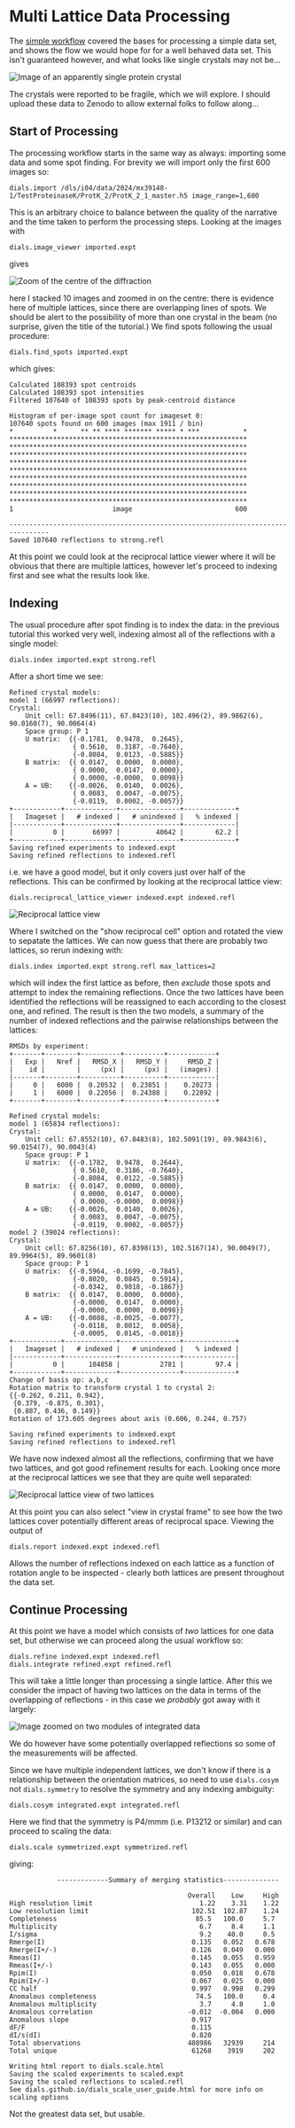 # Multi Lattice Data Processing

The [simple workflow](./WORKFLOW.md) covered the bases for processing a simple data set, and shows the flow we would hope for for a well behaved data set. This isn't guaranteed however, and what looks like single crystals may not be...

![Image of an apparently single protein crystal](./images/protk-oav.png)

The crystals were reported to be fragile, which we will explore. I should upload these data to Zenodo to allow external folks to follow along...

## Start of Processing

The processing workflow starts in the same way as always: importing some data and some spot finding. For brevity we will import only the first 600 images so:

```
dials.import /dls/i04/data/2024/mx39148-1/TestProteinaseK/ProtK_2/ProtK_2_1_master.h5 image_range=1,600
```

This is an arbitrary choice to balance between the quality of the narrative and the time taken to perform the processing steps. Looking at the images with

```
dials.image_viewer imported.expt
```

gives

![Zoom of the centre of the diffraction](./images/protk-zoom-diff.png)

here I stacked 10 images and zoomed in on the centre: there is evidence here of multiple lattices, since there are overlapping lines of spots. We should be alert to the possibility of more than one crystal in the beam (no surprise, given the title of the tutorial.) We find spots following the usual procedure:

```
dials.find_spots imported.expt
```

which gives:

```
Calculated 108393 spot centroids
Calculated 108393 spot intensities
Filtered 107640 of 108393 spots by peak-centroid distance

Histogram of per-image spot count for imageset 0:
107640 spots found on 600 images (max 1911 / bin)
*          *      ** ** **** ******* ***** * ***           *
************************************************************
************************************************************
************************************************************
************************************************************
************************************************************
************************************************************
************************************************************
************************************************************
************************************************************
1                         image                          600

--------------------------------------------------------------------------------
Saved 107640 reflections to strong.refl
```

At this point we could look at the reciprocal lattice viewer where it will be obvious that there are multiple lattices, however let's proceed to indexing first and see what the results look like.

## Indexing

The usual procedure after spot finding is to index the data: in the previous tutorial this worked very well, indexing almost all of the reflections with a single model:

```
dials.index imported.expt strong.refl
```

After a short time we see:

```
Refined crystal models:
model 1 (66997 reflections):
Crystal:
    Unit cell: 67.8496(11), 67.8423(10), 102.496(2), 89.9862(6), 90.0160(7), 90.0064(4)
    Space group: P 1
    U matrix:  {{-0.1781,  0.9478,  0.2645},
                { 0.5610,  0.3187, -0.7640},
                {-0.8084,  0.0123, -0.5885}}
    B matrix:  {{ 0.0147,  0.0000,  0.0000},
                { 0.0000,  0.0147,  0.0000},
                { 0.0000, -0.0000,  0.0098}}
    A = UB:    {{-0.0026,  0.0140,  0.0026},
                { 0.0083,  0.0047, -0.0075},
                {-0.0119,  0.0002, -0.0057}}
+------------+-------------+---------------+-------------+
|   Imageset |   # indexed |   # unindexed |   % indexed |
|------------+-------------+---------------+-------------|
|          0 |       66997 |         40642 |        62.2 |
+------------+-------------+---------------+-------------+
Saving refined experiments to indexed.expt
Saving refined reflections to indexed.refl
```

i.e. we have a good model, but it only covers just over half of the reflections. This can be confirmed by looking at the reciprocal lattice view:

```
dials.reciprocal_lattice_viewer indexed.expt indexed.refl
```

![Reciprocal lattice view](./images/protk-rlv.png)

Where I switched on the "show reciprocal cell" option and rotated the view to sepatate the lattices. We can now guess that there are probably two lattices, so rerun indexing with:

```
dials.index imported.expt strong.refl max_lattices=2
```

which will index the first lattice as before, then _exclude_ those spots and attempt to index the remaining reflections. Once the two lattices have been identified the reflections will be reassigned to each according to the closest one, and refined. The result is then the two models, a summary of the number of indexed reflections and the pairwise relationships between the lattices:

```
RMSDs by experiment:
+-------+--------+----------+----------+------------+
|   Exp |   Nref |   RMSD_X |   RMSD_Y |     RMSD_Z |
|    id |        |     (px) |     (px) |   (images) |
|-------+--------+----------+----------+------------|
|     0 |   6000 |  0.20532 |  0.23851 |    0.20273 |
|     1 |   6000 |  0.22056 |  0.24388 |    0.22892 |
+-------+--------+----------+----------+------------+

Refined crystal models:
model 1 (65834 reflections):
Crystal:
    Unit cell: 67.8552(10), 67.8483(8), 102.5091(19), 89.9843(6), 90.0154(7), 90.0043(4)
    Space group: P 1
    U matrix:  {{-0.1782,  0.9478,  0.2644},
                { 0.5610,  0.3186, -0.7640},
                {-0.8084,  0.0122, -0.5885}}
    B matrix:  {{ 0.0147,  0.0000,  0.0000},
                { 0.0000,  0.0147,  0.0000},
                { 0.0000, -0.0000,  0.0098}}
    A = UB:    {{-0.0026,  0.0140,  0.0026},
                { 0.0083,  0.0047, -0.0075},
                {-0.0119,  0.0002, -0.0057}}
model 2 (39024 reflections):
Crystal:
    Unit cell: 67.8256(10), 67.8398(13), 102.5167(14), 90.0049(7), 89.9964(5), 89.9601(8)
    Space group: P 1
    U matrix:  {{-0.5964, -0.1699, -0.7845},
                {-0.8020,  0.0845,  0.5914},
                {-0.0342,  0.9818, -0.1867}}
    B matrix:  {{ 0.0147,  0.0000,  0.0000},
                {-0.0000,  0.0147,  0.0000},
                {-0.0000,  0.0000,  0.0098}}
    A = UB:    {{-0.0088, -0.0025, -0.0077},
                {-0.0118,  0.0012,  0.0058},
                {-0.0005,  0.0145, -0.0018}}
+------------+-------------+---------------+-------------+
|   Imageset |   # indexed |   # unindexed |   % indexed |
|------------+-------------+---------------+-------------|
|          0 |      104858 |          2781 |        97.4 |
+------------+-------------+---------------+-------------+
Change of basis op: a,b,c
Rotation matrix to transform crystal 1 to crystal 2:
{{-0.262, 0.211, 0.942},
 {0.379, -0.875, 0.301},
 {0.887, 0.436, 0.149}}
Rotation of 173.605 degrees about axis (0.606, 0.244, 0.757)

Saving refined experiments to indexed.expt
Saving refined reflections to indexed.refl
```

We have now indexed almost all the reflections, confirming that we have two lattices, and got good refinement results for each. Looking once more at the reciprocal lattices we see that they are quite well separated:

![Reciprocal lattice view of two lattices](./images/protk-rlv-2.png)

At this point you can also select "view in crystal frame" to see how the two lattices cover potentially different areas of reciprocal space. Viewing the output of

```
dials.report indexed.expt indexed.refl
```

Allows the number of reflections indexed on each lattice as a function of rotation angle to be inspected - clearly both lattices are present throughout the data set.

## Continue Processing

At this point we have a model which consists of _two_ lattices for one data set, but otherwise we can proceed along the usual workflow so:

```
dials.refine indexed.expt indexed.refl
dials.integrate refined.expt refined.refl
```

This will take a little longer than processing a single lattice. After this we consider the impact of having two lattices on the data in terms of the overlapping of reflections - in this case we _probably_ got away with it largely:

![Image zoomed on two modules of integrated data](./images/protk-image-overlaps.png)

We do however have some potentially overlapped reflections so some of the measurements will be affected.

Since we have multiple independent lattices, we don't know if there is a relationship between the orientation matrices, so need to use `dials.cosym` not `dials.symmetry` to resolve the symmetry and any indexing ambiguity:

```
dials.cosym integrated.expt integrated.refl
```

Here we find that the symmetry is P4/mmm (i.e. P13212 or similar) and can proceed to scaling the data:

```
dials.scale symmetrized.expt symmetrized.refl
```

giving:

```
            -------------Summary of merging statistics--------------           

                                             Overall    Low     High
High resolution limit                           1.22    3.31    1.22
Low resolution limit                          102.51  102.87    1.24
Completeness                                   85.5   100.0     5.7
Multiplicity                                    6.7     8.4     1.1
I/sigma                                         9.2    40.0     0.5
Rmerge(I)                                     0.135   0.052   0.678
Rmerge(I+/-)                                  0.126   0.049   0.000
Rmeas(I)                                      0.145   0.055   0.959
Rmeas(I+/-)                                   0.143   0.055   0.000
Rpim(I)                                       0.050   0.018   0.678
Rpim(I+/-)                                    0.067   0.025   0.000
CC half                                       0.997   0.998   0.299
Anomalous completeness                         74.5   100.0     0.4
Anomalous multiplicity                          3.7     4.8     1.0
Anomalous correlation                        -0.012  -0.004   0.000
Anomalous slope                               0.917
dF/F                                          0.115
dI/s(dI)                                      0.820
Total observations                           408986   32939     214
Total unique                                  61268    3919     202

Writing html report to dials.scale.html
Saving the scaled experiments to scaled.expt
Saving the scaled reflections to scaled.refl
See dials.github.io/dials_scale_user_guide.html for more info on scaling options
```

Not the greatest data set, but usable.
